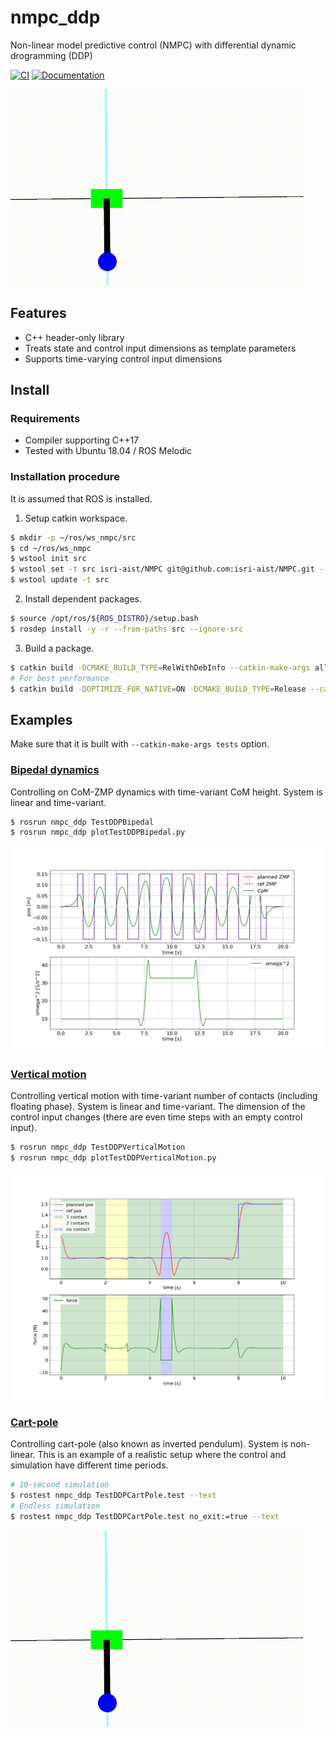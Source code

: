 # nmpc_ddp
Non-linear model predictive control (NMPC) with differential dynamic drogramming (DDP)

[![CI](https://github.com/isri-aist/NMPC/actions/workflows/ci.yaml/badge.svg)](https://github.com/isri-aist/NMPC/actions/workflows/ci.yaml)
[![Documentation](https://img.shields.io/badge/doxygen-online-brightgreen?logo=read-the-docs&style=flat)](https://isri-aist.github.io/NMPC/nmpc_ddp/index.html)

![TestDDPCartPole](doc/images/TestDDPCartPole.gif)

## Features
- C++ header-only library
- Treats state and control input dimensions as template parameters
- Supports time-varying control input dimensions

## Install

### Requirements
- Compiler supporting C++17
- Tested with Ubuntu 18.04 / ROS Melodic

### Installation procedure
It is assumed that ROS is installed.

1. Setup catkin workspace.
```bash
$ mkdir -p ~/ros/ws_nmpc/src
$ cd ~/ros/ws_nmpc
$ wstool init src
$ wstool set -t src isri-aist/NMPC git@github.com:isri-aist/NMPC.git --git -y
$ wstool update -t src
```

2. Install dependent packages.
```bash
$ source /opt/ros/${ROS_DISTRO}/setup.bash
$ rosdep install -y -r --from-paths src --ignore-src
```

3. Build a package.
```bash
$ catkin build -DCMAKE_BUILD_TYPE=RelWithDebInfo --catkin-make-args all tests
# For best performance
$ catkin build -DOPTIMIZE_FOR_NATIVE=ON -DCMAKE_BUILD_TYPE=Release --catkin-make-args all tests
```

## Examples
Make sure that it is built with `--catkin-make-args tests` option.

### [Bipedal dynamics](tests/src/TestDDPBipedal.cpp)
Controlling on CoM-ZMP dynamics with time-variant CoM height.
System is linear and time-variant.
```bash
$ rosrun nmpc_ddp TestDDPBipedal
$ rosrun nmpc_ddp plotTestDDPBipedal.py
```
![TestDDPBipedal](doc/images/TestDDPBipedal.png)

### [Vertical motion](tests/src/TestDDPVerticalMotion.cpp)
Controlling vertical motion with time-variant number of contacts (including floating phase).
System is linear and time-variant.
The dimension of the control input changes (there are even time steps with an empty control input).
```bash
$ rosrun nmpc_ddp TestDDPVerticalMotion
$ rosrun nmpc_ddp plotTestDDPVerticalMotion.py
```
![TestDDPVerticalMotion](doc/images/TestDDPVerticalMotion.png)

### [Cart-pole](tests/src/TestDDPCartPole.cpp)
Controlling cart-pole (also known as inverted pendulum).
System is non-linear.
This is an example of a realistic setup where the control and simulation have different time periods.
```bash
# 10-second simulation
$ rostest nmpc_ddp TestDDPCartPole.test --text
# Endless simulation
$ rostest nmpc_ddp TestDDPCartPole.test no_exit:=true --text
```
![TestDDPCartPole](doc/images/TestDDPCartPole.gif)

